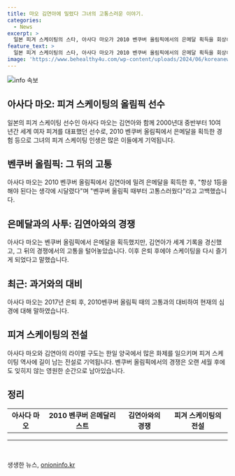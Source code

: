 ```yaml
---
title: 마오 김연아에 밀렸다 그녀의 고통스러운 이야기.
categories:
  - News
excerpt: >
  일본 피겨 스케이팅의 스타, 아사다 마오가 2010 벤쿠버 올림픽에서의 은메달 획득을 회상하며 힘든 심경을 고백했습니다. 그녀는 김연아에게 밀려 1등을 하지 못한 것에 대한 간절한 욕망에 시달렸고, 은퇴 후에야 스케이팅을 좋아한다는 생각을 하게 되었습니다. 이를 통해 그녀의 성장과 갈등, 그리고 김연아와의 라이벌 관계에 관심이 쏠리고 있습니다.
feature_text: >
  일본 피겨 스케이팅의 스타, 아사다 마오가 2010 벤쿠버 올림픽에서의 은메달 획득을 회상하며 힘든 심경을 고백했습니다. 그녀는 김연아에게 밀려 1등을 하지 못한 것에 대한 간절한 욕망에 시달렸고, 은퇴 후에야 스케이팅을 좋아한다는 생각을 하게 되었습니다. 이를 통해 그녀의 성장과 갈등, 그리고 김연아와의 라이벌 관계에 관심이 쏠리고 있습니다.
image: 'https://www.behealthy4u.com/wp-content/uploads/2024/06/koreanews.jpg'
---
```


<p><img src="https://www.behealthy4u.com/wp-content/uploads/2024/06/koreanews.jpg" alt="info 속보" /></p>

<h2 data-ke-size="size26">아사다 마오: 피겨 스케이팅의 올림픽 선수</h2>

<p data-ke-size="size16">일본의 피겨 스케이팅 선수인 아사다 마오는 김연아와 함께 2000년대 중반부터 10여 년간 세계 여자 피겨를 대표했던 선수로, 2010 벤쿠버 올림픽에서 은메달을 획득한 경험 등으로 그녀의 피겨 스케이팅 인생은 많은 이들에게 기억됩니다.</p>

<h2 data-ke-size="size26">벤쿠버 올림픽: 그 뒤의 고통</h2>

<p data-ke-size="size16">아사다 마오는 2010 벤쿠버 올림픽에서 김연아에 밀려 은메달을 획득한 후, "항상 1등을 해야 된다는 생각에 시달렸다"며 "벤쿠버 올림픽 때부터 고통스러웠다"라고 고백했습니다.</p>

<h2 data-ke-size="size26">은메달과의 사투: 김연아와의 경쟁</h2>

<p data-ke-size="size16">아사다 마오는 벤쿠버 올림픽에서 은메달을 획득했지만, 김연아가 세계 기록을 경신했고, 그 뒤의 경쟁에서의 고통을 털어놓았습니다. 이후 은퇴 후에야 스케이팅을 다시 즐기게 되었다고 말했습니다.</p>

<h2 data-ke-size="size26">최근: 과거와의 대비</h2>

<p data-ke-size="size16">아사다 마오는 2017년 은퇴 후, 2010벤쿠버 올림픽 때의 고통과의 대비하여 현재의 심경에 대해 말하였습니다. </p>

<h2 data-ke-size="size26">피겨 스케이팅의 전설</h2>

<p data-ke-size="size16">아사다 마오와 김연아의 라이벌 구도는 한일 양국에서 많은 화제를 일으키며 피겨 스케이팅 역사에 길이 남는 전설로 기억됩니다. 벤쿠버 올림픽에서의 경쟁은 오랜 세월 후에도 잊히지 않는 영원한 순간으로 남아있습니다.</p>

<h2 data-ke-size="size26">정리</h2>

<table>
  <tr>
    <td style="text-align: center; height: 17px;"><b>아사다 마오</b></td>
    <td style="text-align: center; height: 17px;"><b>2010 벤쿠버 은메달리스트</b></td>
    <td style="text-align: center; height: 17px;"><b>김연아와의 경쟁</b></td>
    <td style="text-align: center; height: 17px;"><b>피겨 스케이팅의 전설</b></td>
  </tr>
</table>

<hr>

<p data-ke-size="size16">&nbsp;</p>
생생한 뉴스, <a href="https://onioninfo.kr" rel="dofollow">onioninfo.kr</a>


